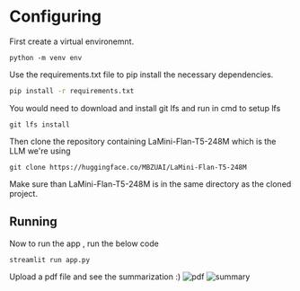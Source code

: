 # Configuring
First create a virtual environemnt.
```
python -m venv env
```
Use the requirements.txt file to pip install the necessary dependencies.

```bash
pip install -r requirements.txt
```
You would need to download and install git lfs 
and run in cmd to setup lfs
```
git lfs install 
```
Then clone the repository containing LaMini-Flan-T5-248M which is the LLM we're using
```
git clone https://huggingface.co/MBZUAI/LaMini-Flan-T5-248M
```
Make sure than LaMini-Flan-T5-248M is in the same directory as the cloned project.
## Running
Now to run the app , run the below code
```
streamlit run app.py
```
Upload a pdf file and see the summarization :)
![pdf](https://github.com/hith3sh/PDFInsight/assets/83839061/1254f408-e0be-4723-a2b4-85c02267b272)
![summary](https://github.com/hith3sh/PDFInsight/assets/83839061/b0a856dd-2e42-493c-a2d6-2cf293c9f40a)
